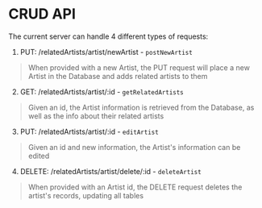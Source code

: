 # CRUD API

The current server can handle 4 different types of requests:

1. PUT: /relatedArtists/artist/newArtist - `postNewArtist`
> When provided with a new Artist, the PUT request will place a new Artist in the Database and adds related artists to them

2. GET: /relatedArtists/artist/:id - `getRelatedArtists`
> Given an id, the Artist information is retrieved from the Database, as well as the info about their related artists

3. PUT: /relatedArtists/artist/:id - `editArtist`
> Given an id and new information, the Artist's information can be edited

4. DELETE: /relatedArtists/artist/delete/:id - `deleteArtist`
> When provided with an Artist id, the DELETE request deletes the artist's records, updating all tables

